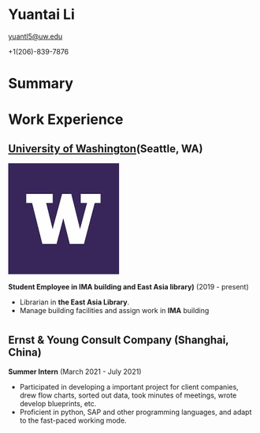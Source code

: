 # Yuantai Li

yuantl5@uw.edu

+1(206)-839-7876

# Summary


# Work Experience

## [University of Washington][](Seattle, WA)
![UW](uw.jpg)

**Student Employee in IMA building and East Asia library)** (2019 - present)


- Librarian in **the East Asia Library**.
- Manage building facilities and assign work in **IMA** building

#

## Ernst & Young Consult Company (Shanghai, China)

**Summer Intern** (March 2021 - July 2021)


- Participated in developing a important project for client companies, drew flow charts, sorted out data, took minutes of meetings, wrote develop blueprints, etc.
- Proficient in python, SAP and other programming languages, and adapt to the fast-paced working mode.

[University of Washington]: http://www.univ1.edu